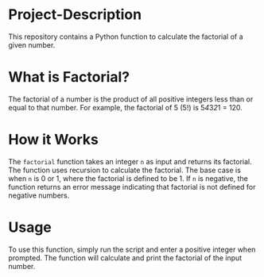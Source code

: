 # Project-Description

This repository contains a Python function to calculate the factorial of a given number.

# What is Factorial?
The factorial of a number is the product of all positive integers less than or equal to that number. For example, the factorial of 5 (5!) is 5*4*3*2*1 = 120.

# How it Works
The `factorial` function takes an integer `n` as input and returns its factorial. The function uses recursion to calculate the factorial. The base case is when `n` is 0 or 1, where the factorial is defined to be 1. If `n` is negative, the function returns an error message indicating that factorial is not defined for negative numbers.

# Usage
To use this function, simply run the script and enter a positive integer when prompted. The function will calculate and print the factorial of the input number.
